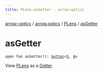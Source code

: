 ```yaml
---
title: PLens.asGetter - arrow-optics
---
```


[arrow-optics](../../index.html) / [arrow.optics](../index.html) / [PLens](index.html) / [asGetter](./as-getter.html)

# asGetter

`open fun asGetter(): `[`Getter`](../-getter/index.html)`<`[`S`](index.html#S)`, `[`A`](index.html#A)`>`

View [PLens](index.html) as a [Getter](../-getter/index.html)

